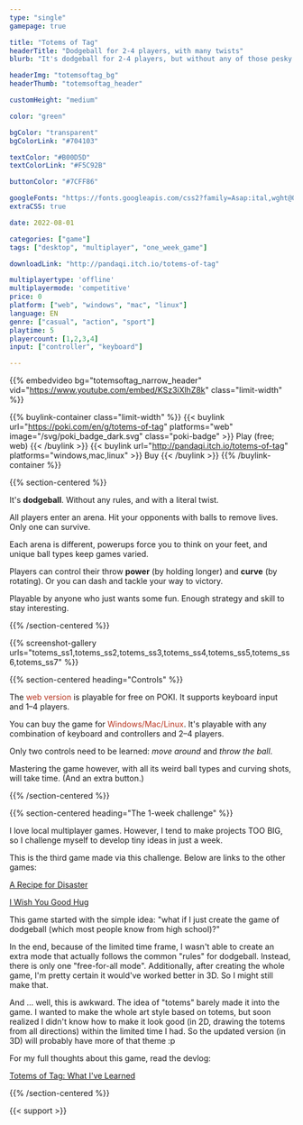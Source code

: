 ```yaml
---
type: "single"
gamepage: true

title: "Totems of Tag"
headerTitle: "Dodgeball for 2-4 players, with many twists"
blurb: "It's dodgeball for 2-4 players, but without any of those pesky rules!"

headerImg: "totemsoftag_bg"
headerThumb: "totemsoftag_header"

customHeight: "medium"

color: "green"

bgColor: "transparent"
bgColorLink: "#704103"

textColor: "#B00D5D"
textColorLink: "#F5C92B"

buttonColor: "#7CFF86"

googleFonts: "https://fonts.googleapis.com/css2?family=Asap:ital,wght@0,500;1,500&family=Advent+Pro&display=swap"
extraCSS: true

date: 2022-08-01

categories: ["game"]
tags: ["desktop", "multiplayer", "one_week_game"]

downloadLink: "http://pandaqi.itch.io/totems-of-tag"

multiplayertype: 'offline'
multiplayermode: 'competitive'
price: 0
platform: ["web", "windows", "mac", "linux"]
language: EN
genre: ["casual", "action", "sport"]
playtime: 5
playercount: [1,2,3,4]
input: ["controller", "keyboard"]

---
```


{{% embedvideo bg="totemsoftag_narrow_header" vid="https://www.youtube.com/embed/KSz3iXlhZ8k" class="limit-width" %}}

{{% buylink-container class="limit-width" %}}
	{{< buylink url="https://poki.com/en/g/totems-of-tag" platforms="web" image="/svg/poki_badge_dark.svg" class="poki-badge" >}} 
		Play (free; web)
	{{< /buylink >}}
	{{< buylink url="http://pandaqi.itch.io/totems-of-tag" platforms="windows,mac,linux" >}} 
		Buy
	{{< /buylink >}}
{{% /buylink-container %}}

{{% section-centered %}}

It's **dodgeball**. Without any rules, and with a literal twist.

All players enter an arena. Hit your opponents with balls to remove lives. Only one can survive.

Each arena is different, powerups force you to think on your feet, and unique ball types keep games varied.

Players can control their throw **power** (by holding longer) and **curve** (by rotating). Or you can dash and tackle your way to victory.

Playable by anyone who just wants some fun. Enough strategy and skill to stay interesting.

{{% /section-centered %}}

{{% screenshot-gallery urls="totems_ss1,totems_ss2,totems_ss3,totems_ss4,totems_ss5,totems_ss6,totems_ss7" %}}

{{% section-centered heading="Controls" %}}

The <span style="color:#b8341f;">web version</span> is playable for free on POKI. It supports keyboard input and 1&ndash;4 players.

You can buy the game for <span style="color:#b8341f;">Windows/Mac/Linux</span>. It's playable with any combination of keyboard and controllers and 2&ndash;4 players.

Only two controls need to be learned: <em>move around</em> and <em>throw the ball</em>.

Mastering the game however, with all its weird ball types and curving shots, will take time. (And an extra button.)

{{% /section-centered %}}

{{% section-centered heading="The 1-week challenge" %}}

I love local multiplayer games. However, I tend to make projects TOO BIG, so I challenge myself to develop tiny ideas in just a week.

This is the third game made via this challenge. Below are links to the other games:

[A Recipe for Disaster](https://pandaqi.com/a-recipe-for-disaster)

[I Wish You Good Hug](https://pandaqi.com/i-wish-you-good-hug)

This game started with the simple idea: "what if I just create the game of dodgeball (which most people know from high school)?"

In the end, because of the limited time frame, I wasn't able to create an extra mode that actually follows the common "rules" for dodgeball. Instead, there is only one "free-for-all mode". Additionally, after creating the whole game, I'm pretty certain it would've worked better in 3D. So I might still make that.

And ... well, this is awkward. The idea of "totems" barely made it into the game. I wanted to make the whole art style based on totems, but soon realized I didn't know how to make it look good (in 2D, drawing the totems from all directions) within the limited time I had. So the updated version (in 3D) will probably have more of that theme :p

For my full thoughts about this game, read the devlog: 

[Totems of Tag: What I've Learned](/blog/videogames/one-week-games/devlog-totems-of-tag)

{{% /section-centered %}}

{{< support >}}